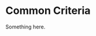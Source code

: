 [title]: # (Common Criteria)
[tags]: # (XXX)
[priority]: # (1859)
# Common Criteria
Something here.
